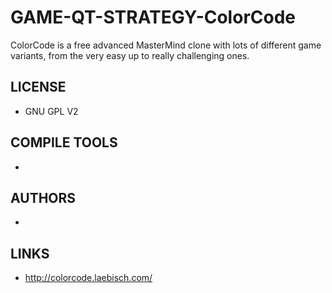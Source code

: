 # GAME-QT-STRATEGY-ColorCode
ColorCode is a free advanced MasterMind clone with lots of different game variants, from the very easy up to really challenging ones. 

## LICENSE
* GNU GPL V2

## COMPILE TOOLS
* 
 
## AUTHORS
* 

## LINKS
* http://colorcode.laebisch.com/
